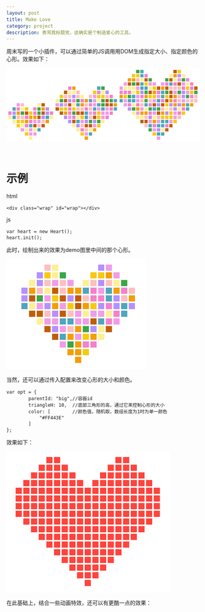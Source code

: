```yaml
---
layout: post
title: Make Love
category: project
description: 表骂我标题党，这确实是个制造爱心的工具。
---
```



周末写的一个小插件，可以通过简单的JS调用用DOM生成指定大小、指定颜色的心形。效果如下：

![demo](/images/heart/demo.jpg)

<br />

示例
=====

html

	<div class="wrap" id="wrap"></div>

js

	var heart = new Heart();
	heart.init();


此时，绘制出来的效果为demo图里中间的那个心形。

![default](/images/heart/default.jpg)



当然，还可以通过传入配置来改变心形的大小和颜色。

	var opt = {
			parentId: "big",//容器id
			triangleH: 10,  //底部三角形的高，通过它来控制心形的大小
			color: [		//颜色值，随机取，数组长度为1时为单一颜色
				"#FF443E"
			]
	};

效果如下：

![big](/images/heart/big.jpg)



在此基础上，结合一些动画特效，还可以有更酷一点的效果：

<div id="wrap" style="display:inline-block;"></div>
<script type="text/javascript" src="/js/heart.js"></script>
